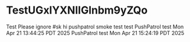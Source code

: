 # TestUGxlYXNlIGlnbm9yZQo
Test Please ignore
#sk
hi
pushpatrol smoke test
test
PushPatrol test Mon Apr 21 13:44:25 PDT 2025
PushPatrol test Mon Apr 21 15:24:19 PDT 2025







